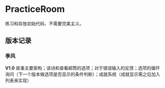 # PracticeRoom
练习和存放初始代码、不需要完美主义。

## 版本记录
### 季风
**V1.0**  故事主要架构；读诗和查看邮筒的选项；对于错误输入的反馈；选项的循环询问（下一个版本做选项是否显示的条件判断）；成就系统（成就显示需之后加入列表来实现）
